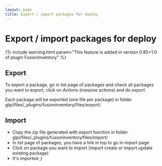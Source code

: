 ```yaml
---
layout: page
title: Export / import packages for deploy
---
```


# Export / import packages for deploy

{% include warning.html param="This feature is added in version 0.85+1.0 of plugin FusionInventory" %}


## Export

To export a package, go in list page of packages and check all packages you want to export, click on _Actions_ (massive actions) and do _export_.

Each package will be exported (one file per package) in folder glpi/files/_plugins/fusioninventory/files/export/.


## Import

* Copy the zip file generated with export function in folder glpi/files/_plugins/fusioninventory/files/import/
* In list page of packages, you have a link in top to go in import page
* Click on package you want to import (import create or import update existing package)
* It's imported ;)
